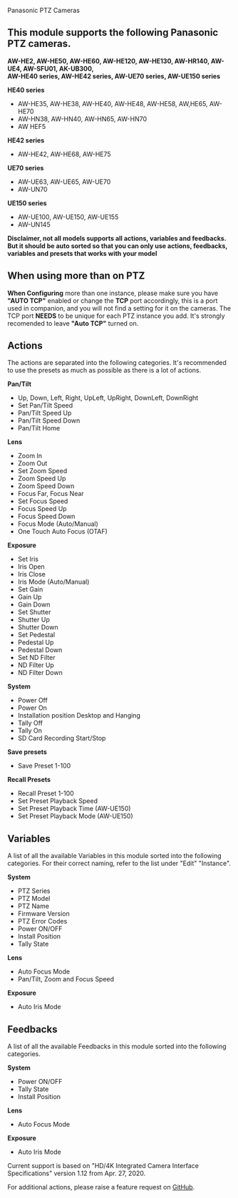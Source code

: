 Panasonic PTZ Cameras

## This module supports the following Panasonic PTZ cameras.

**AW-HE2, AW-HE50, AW-HE60, AW-HE120, AW-HE130, AW-HR140, AW-UE4, AW-SFU01, AK-UB300, <br/>AW-HE40 series, AW-HE42 series, AW-UE70 series, AW-UE150 series**

**HE40 series**

- AW-HE35, AW-HE38, AW-HE40, AW-HE48, AW-HE58, AW,HE65, AW-HE70
- AW-HN38, AW-HN40, AW-HN65, AW-HN70
- AW HEF5

**HE42 series**

- AW-HE42, AW-HE68, AW-HE75

**UE70 series**

- AW-UE63, AW-UE65, AW-UE70
- AW-UN70

**UE150 series**

- AW-UE100, AW-UE150, AW-UE155
- AW-UN145

**Disclaimer, not all models supports all actions, variables and feedbacks. But it should be auto sorted so that you can only use actions, feedbacks, variables and presets that works with your model**

## When using more than on PTZ

**When Configuring** more than one instance, please make sure you have **"AUTO TCP"** enabled or change the **TCP** port accordingly, this is a port used in companion, and you will not find a setting for it on the cameras. The TCP port **NEEDS** to be unique for each PTZ instance you add. It's strongly recomended to leave **"Auto TCP"** turned on.

## Actions

The actions are separated into the following categories.
It's recommended to use the presets as much as possible as there is a lot of actions.

**Pan/Tilt**

- Up, Down, Left, Right, UpLeft, UpRight, DownLeft, DownRight
- Set Pan/Tilt Speed
- Pan/Tilt Speed Up
- Pan/Tilt Speed Down
- Pan/Tilt Home

**Lens**

- Zoom In
- Zoom Out
- Set Zoom Speed
- Zoom Speed Up
- Zoom Speed Down
- Focus Far, Focus Near
- Set Focus Speed
- Focus Speed Up
- Focus Speed Down
- Focus Mode (Auto/Manual)
- One Touch Auto Focus (OTAF)

**Exposure**

- Set Iris
- Iris Open
- Iris Close
- Iris Mode (Auto/Manual)
- Set Gain
- Gain Up
- Gain Down
- Set Shutter
- Shutter Up
- Shutter Down
- Set Pedestal
- Pedestal Up
- Pedestal Down
- Set ND Filter
- ND Filter Up
- ND Filter Down

**System**

- Power Off
- Power On
- Installation position Desktop and Hanging
- Tally Off
- Tally On
- SD Card Recording Start/Stop

**Save presets**

- Save Preset 1-100

**Recall Presets**

- Recall Preset 1-100
- Set Preset Playback Speed
- Set Preset Playback Time (AW-UE150)
- Set Preset Playback Mode (AW-UE150)

## Variables

A list of all the available Variables in this module sorted into the following categories. For their correct naming, refer to the list under "Edit" "Instance".

**System**

- PTZ Series
- PTZ Model
- PTZ Name
- Firmware Version
- PTZ Error Codes
- Power ON/OFF
- Install Position
- Tally State

**Lens**

- Auto Focus Mode
- Pan/Tilt, Zoom and Focus Speed

**Exposure**

- Auto Iris Mode

## Feedbacks

A list of all the available Feedbacks in this module sorted into the following categories.

**System**

- Power ON/OFF
- Tally State
- Install Position

**Lens**

- Auto Focus Mode

**Exposure**

- Auto Iris Mode

Current support is based on "HD/4K Integrated Camera Interface Specifications" version 1.12 from Apr. 27, 2020.

For additional actions, please raise a feature request on [GitHub](https://github.com/bitfocus/companion-module-panasonic-ptz/).
